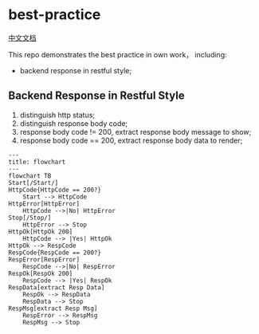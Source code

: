 # best-practice

<a href="./docs/README.zh-CH.md">中文文档</a>

This repo demonstrates the best practice in own work， including:

- backend response in restful style;

## Backend Response in Restful Style

1. distinguish http status;
2. distinguish response body code;
3. response body code != 200, extract response body message to show;
4. response body code == 200, extract response body data to render;

```mermaid
---
title: flowchart
---
flowchart TB
Start[/Start/]
HttpCode{HttpCode == 200?}
	Start --> HttpCode
HttpError[HttpError]
	HttpCode -->|No| HttpError
Stop[/Stop/]
	HttpError --> Stop
HttpOk[HttpOk 200]
	HttpCode --> |Yes| HttpOk
HttpOk --> RespCode
RespCode{RespCode == 200?}
RespError[RespError]
	RespCode -->|No| RespError
RespOk[RespOk 200]
	RespCode --> |Yes| RespOk
RespData[extract Resp Data]
	RespOk --> RespData
    RespData --> Stop
RespMsg[extract Resp Msg]
	RespError --> RespMsg
    RespMsg --> Stop
```

